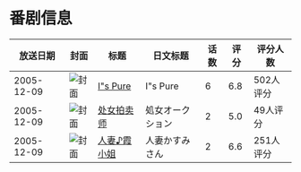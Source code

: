 # 番剧信息

|放送日期|封面|标题|日文标题|话数|评分|评分人数|
|---|---|---|---|---|---|---|
|2005-12-09|![封面](https://lain.bgm.tv/pic/cover/c/47/7b/3393_n3v0V.jpg)|[I"s Pure](https://bangumi.tv/subject/3393)|I"s Pure|6|6.8|502人评分|
|2005-12-09|![封面](https://bangumi.tv/img/no_icon_subject.png)|[处女拍卖师](https://bangumi.tv/subject/74425)|処女オークション|2|5.0|49人评分|
|2005-12-09|![封面](https://bangumi.tv/img/no_icon_subject.png)|[人妻♪霞小姐](https://bangumi.tv/subject/83841)|人妻かすみさん|2|6.6|251人评分|
